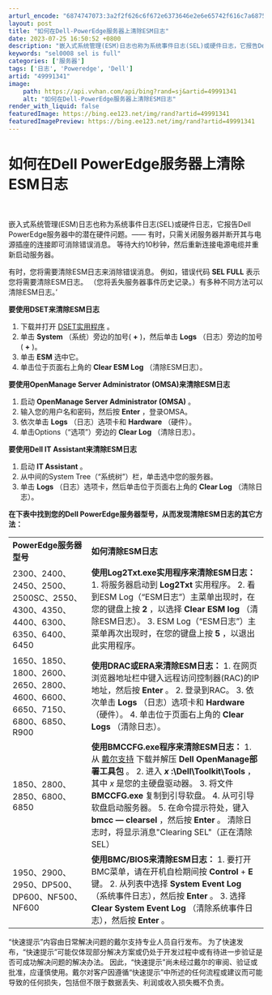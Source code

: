 ```yaml
---
arturl_encode: "6874747073:3a2f2f626c6f672e6373646e2e6e65742f616c7a68757a6875:2f61727469636c652f64657461696c732f3439393931333431"
layout: post
title: "如何在Dell-PowerEdge服务器上清除ESM日志"
date: 2023-07-25 16:50:52 +0800
description: "﻿﻿嵌入式系统管理(ESM)日志也称为系统事件日志(SEL)或硬件日志，它报告Dell PowerE"
keywords: "sel0008 sel is full"
categories: ['服务器']
tags: ['日志', 'Poweredge', 'Dell']
artid: "49991341"
image:
    path: https://api.vvhan.com/api/bing?rand=sj&artid=49991341
    alt: "如何在Dell-PowerEdge服务器上清除ESM日志"
render_with_liquid: false
featuredImage: https://bing.ee123.net/img/rand?artid=49991341
featuredImagePreview: https://bing.ee123.net/img/rand?artid=49991341
---
```


# 如何在Dell PowerEdge服务器上清除ESM日志

﻿﻿

嵌入式系统管理(ESM)日志也称为系统事件日志(SEL)或硬件日志，它报告Dell PowerEdge服务器中的潜在硬件问题。—— 有时，只需关闭服务器并断开其与电源插座的连接即可消除错误消息。 等待大约10秒钟，然后重新连接电源电缆并重新启动服务器。
  
  
有时，您将需要清除ESM日志来消除错误消息。 例如，错误代码
**SEL FULL**
表示您将需要清除ESM日志。 （您将丢失服务器事件历史记录。）有多种不同方法可以清除ESM日志。’
  
  
**要使用DSET来清除ESM日志**

1. 下载并打开
   [DSET实用程序](http://support.dell.com/dset)
   。
2. 单击
   **System**
   （系统）旁边的加号(
   **+**
   )，然后单击
   **Logs**
   （日志）旁边的加号(
   **+**
   )。
3. 单击
   **ESM**
   选中它。
4. 单击位于页面右上角的
   **Clear ESM Log**
   （清除ESM日志）。

**要使用OpenManage Server Administrator (OMSA)来清除ESM日志**

1. 启动
   **OpenManage Server Administrator (OMSA)**
   。
2. 输入您的用户名和密码，然后按
   **Enter**
   ，登录OMSA。
3. 依次单击
   **Logs**
   （日志）选项卡和
   **Hardware**
   （硬件）。
4. 单击Options（“选项”）旁边的
   **Clear Log**
   （清除日志）。

**要使用Dell IT Assistant来清除ESM日志**

1. 启动
   **IT Assistant**
   。
2. 从中间的System Tree（“系统树”）栏，单击选中您的服务器。
3. 单击
   **Logs**
   （日志）选项卡，然后单击位于页面右上角的
   **Clear Log**
   （清除日志）。

**在下表中找到您的Dell PowerEdge服务器型号，从而发现清除ESM日志的其它方法：**

  

|  |  |
| --- | --- |
| **PowerEdge服务器型号** | **如何清除ESM日志** |
| 2300、2400、2450、2500、2500SC、2550、4300、4350、4400、6300、6350、6400、6450 | **使用Log2Txt.exe实用程序来清除ESM日志：**  1. 将服务器启动到    **Log2Txt**    实用程序。 2. 看到ESM Log（“ESM日志”）主菜单出现时，在您的键盘上按    **2**    ，以选择    **Clear ESM log**    （清除ESM日志）。 3. ESM Log（“ESM日志”）主菜单再次出现时，在您的键盘上按    **5**    ，以退出此实用程序。 |
| 1650、1850、1800、2600、2650、2800、4600、6600、6650、7150、6800、6850、R900 | **使用DRAC或ERA来清除ESM日志：**  1. 在网页浏览器地址栏中键入远程访问控制器(RAC)的IP地址，然后按    **Enter**    。 2. 登录到RAC。 3. 依次单击    **Logs**    （日志）选项卡和    **Hardware**    （硬件）。 4. 单击位于页面右上角的    **Clear Logs**    （清除日志）。 |
| 1850、2800、2850、6800、6850 | **使用BMCCFG.exe程序来清除ESM日志：**  1. 从    [戴尔支持](http://www.dell.com/support/drivers/us/en/19/driverdetails?driverid=R157451)    下载并解压    **Dell OpenManage部署工具包**    。 2. 进入    ***x*    :\Dell\Toolkit\Tools**    ，其中    *x*    是您的主硬盘驱动器。 3. 将文件    **BMCCFG.exe**    复制到引导软盘。 4. 从可引导软盘启动服务器。 5. 在命令提示符处，键入    **bmcc — clearsel**    ，然后按    **Enter**    。         清除日志时，将显示消息"Clearing SEL"（正在清除SEL） |
| 1950、2900、2950、DP500、DP600、NF500、NF600 | **使用BMC/BIOS来清除ESM日志：**  1. 要打开BMC菜单，请在开机自检期间按    **Control**    +    **E**    键。 2. 从列表中选择    **System Event Log**    （系统事件日志），然后按    **Enter**    。 3. 选择    **Clear System Event Log**    （清除系统事件日志），然后按    **Enter**    。 |

  
  
  

“快速提示”内容由日常解决问题的戴尔支持专业人员自行发布。 为了快速发布，“快速提示”可能仅体现部分解决方案或仍处于开发过程中或有待进一步验证是否可成功解决问题的解决办法。 因此，“快速提示”尚未经过戴尔的审阅、验证或批准，应谨慎使用。戴尔对客户因遵循“快速提示”中所述的任何流程或建议而可能导致的任何损失，包括但不限于数据丢失、利润或收入损失概不负责。
